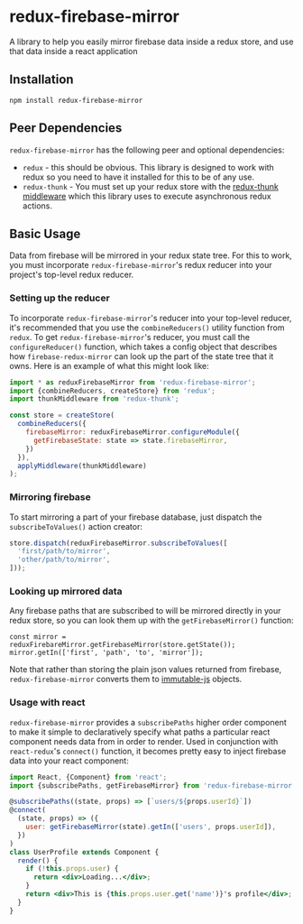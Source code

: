 # redux-firebase-mirror
A library to help you easily mirror firebase data inside a redux store, and use
that data inside a react application

## Installation

```
npm install redux-firebase-mirror
```

## Peer Dependencies

`redux-firebase-mirror` has the following peer and optional dependencies:
* `redux` - this should be obvious. This library is designed to work with redux
  so you need to have it installed for this to be of any use.
* `redux-thunk` - You must set up your redux store with
  the [redux-thunk middleware](https://www.npmjs.com/package/redux-thunk) which
  this library uses to execute asynchronous redux actions.

## Basic Usage

Data from firebase will be mirrored in your redux state tree. For this to work,
you must incorporate `redux-firebase-mirror`'s redux reducer into your project's
top-level redux reducer.

### Setting up the reducer

To incorporate `redux-firebase-mirror`'s reducer into your top-level reducer,
it's recommended that you use the `combineReducers()` utility function from
`redux`. To get `redux-firebase-mirror`'s reducer, you must call the
`configureReducer()` function, which takes a config object that describes how
`firebase-redux-mirror` can look up the part of the state tree that it owns.
Here is an example of what this might look like:

```jsx
import * as reduxFirebaseMirror from 'redux-firebase-mirror';
import {combineReducers, createStore} from 'redux';
import thunkMiddleware from 'redux-thunk';

const store = createStore(
  combineReducers({
    firebaseMirror: reduxFirebaseMirror.configureModule({
      getFirebaseState: state => state.firebaseMirror,
    })
  }),
  applyMiddleware(thunkMiddleware)
);
```

### Mirroring firebase

To start mirroring a part of your firebase database, just dispatch the
`subscribeToValues()` action creator:

```jsx
store.dispatch(reduxFirebaseMirror.subscribeToValues([
  'first/path/to/mirror',
  'other/path/to/mirror',
]));
```

### Looking up mirrored data

Any firebase paths that are subscribed to will be mirrored directly in your
redux store, so you can look them up with the `getFirebaseMirror()` function:

```
const mirror = reduxFirebareMirror.getFirebaseMirror(store.getState());
mirror.getIn(['first', 'path', 'to', 'mirror']);
```

Note that rather than storing the plain json values returned from firebase,
`redux-firebase-mirror` converts them
to [immutable-js](https://facebook.github.io/immutable-js/) objects.

### Usage with react

`redux-firebase-mirror` provides a `subscribePaths` higher order component to
make it simple to declaratively specify what paths a particular react component
needs data from in order to render. Used in conjunction with `react-redux`'s
`connect()` function, it becomes pretty easy to inject firebase data into your
react component:

```jsx
import React, {Component} from 'react';
import {subscribePaths, getFirebaseMirror} from 'redux-firebase-mirror';

@subscribePaths((state, props) => [`users/${props.userId}`])
@connect(
  (state, props) => ({
    user: getFirebaseMirror(state).getIn(['users', props.userId]),
  })
)
class UserProfile extends Component {
  render() {
    if (!this.props.user) {
      return <div>Loading...</div>;
    }
    return <div>This is {this.props.user.get('name')}'s profile</div>;
  }
}
```
